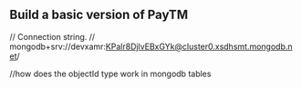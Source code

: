 
## Build a basic version of PayTM
// Connection string.
// mongodb+srv://devxamr:KPalr8DjlvEBxGYk@cluster0.xsdhsmt.mongodb.net/


//how does the objectId type work in mongodb tables